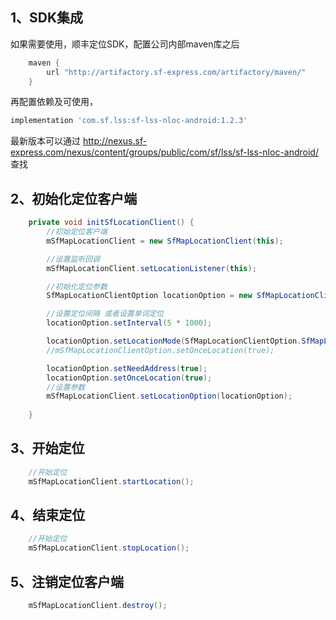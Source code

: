 ## 1、SDK集成

如果需要使用，顺丰定位SDK，配置公司内部maven库之后
```groovy
    maven {
        url "http://artifactory.sf-express.com/artifactory/maven/"
    }
```

再配置依赖及可使用， 
```groovy
implementation 'com.sf.lss:sf-lss-nloc-android:1.2.3' 
```
最新版本可以通过
http://nexus.sf-express.com/nexus/content/groups/public/com/sf/lss/sf-lss-nloc-android/
查找


## 2、初始化定位客户端

```java
    private void initSfLocationClient() {
        //初始定位客户端
        mSfMapLocationClient = new SfMapLocationClient(this);

        //设置监听回调
        mSfMapLocationClient.setLocationListener(this);

        //初始化定位参数
        SfMapLocationClientOption locationOption = new SfMapLocationClientOption();

        //设置定位间隔 或者设置单词定位
        locationOption.setInterval(5 * 1000);

        locationOption.setLocationMode(SfMapLocationClientOption.SfMapLocationMode.High_Accuracy);
        //mSfMapLocationClientOption.setOnceLocation(true);

        locationOption.setNeedAddress(true);
        locationOption.setOnceLocation(true);
        //设置参数
        mSfMapLocationClient.setLocationOption(locationOption);
        
    }
```

## 3、开始定位
```java
    //开始定位
    mSfMapLocationClient.startLocation();
```

## 4、结束定位
```java
    //开始定位
    mSfMapLocationClient.stopLocation();
```

## 5、注销定位客户端

```java
    mSfMapLocationClient.destroy();
```